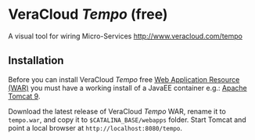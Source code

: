 # VeraCloud _Tempo_ (free)
A visual tool for wiring Micro-Services http://www.veracloud.com/tempo

## Installation

Before you can install VeraCloud _Tempo_ free [Web Application Resource (WAR)](https://en.wikipedia.org/wiki/WAR_(file_format)) you must have a working install of a JavaEE container e.g.: [Apache Tomcat 9](https://tomcat.apache.org/download-90.cgi).

Download the latest release of VeraCloud _Tempo_ WAR, rename it to `tempo.war`, and copy it to `$CATALINA_BASE/webapps` folder. Start Tomcat and point a local browser at `http://localhost:8080/tempo`.
